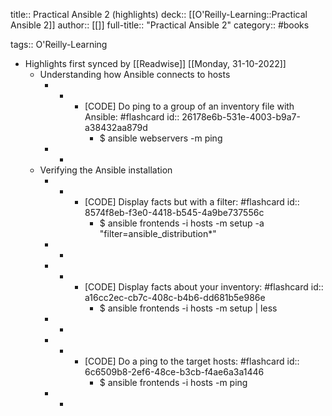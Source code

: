 title:: Practical Ansible 2 (highlights)
deck:: [[O'Reilly-Learning::Practical Ansible 2]]
author:: [[]]
full-title:: "Practical Ansible 2"
category:: #books

tags:: O'Reilly-Learning

- Highlights first synced by [[Readwise]] [[Monday, 31-10-2022]]
	- Understanding how Ansible connects to hosts
		- -
			- [CODE] Do ping to a group of an inventory file with Ansible: #flashcard
			  id:: 26178e6b-531e-4003-b9a7-a38432aa879d
				- $ ansible webservers -m ping
		- -
	- Verifying the Ansible installation
		- -
			- [CODE] Display facts but with a filter: #flashcard
			  id:: 8574f8eb-f3e0-4418-b545-4a9be737556c
				- $ ansible frontends -i hosts -m setup -a "filter=ansible_distribution*"
		- -
		- -
			- [CODE] Display facts about your inventory: #flashcard
			  id:: a16cc2ec-cb7c-408c-b4b6-dd681b5e986e
				- $ ansible frontends -i hosts -m setup | less
		- -
		- -
			- [CODE] Do a ping to the target hosts: #flashcard
			  id:: 6c6509b8-2ef6-48ce-b3cb-f4ae6a3a1446
				- $ ansible frontends -i hosts -m ping
		- -